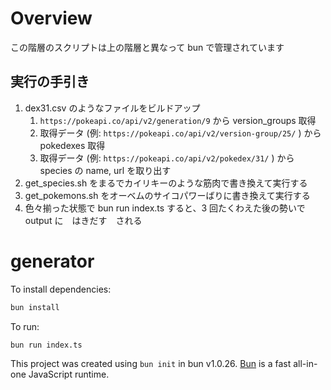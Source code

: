 # Overview

この階層のスクリプトは上の階層と異なって bun で管理されています

## 実行の手引き

1. dex31.csv のようなファイルをビルドアップ
   1. `https://pokeapi.co/api/v2/generation/9` から version_groups 取得
   2. 取得データ (例: `https://pokeapi.co/api/v2/version-group/25/` ) から pokedexes 取得
   3. 取得データ (例: `https://pokeapi.co/api/v2/pokedex/31/` ) から species の name, url を取り出す
2. get_species.sh をまるでカイリキーのような筋肉で書き換えて実行する
3. get_pokemons.sh をオーベムのサイコパワーばりに書き換えて実行する
4. 色々揃った状態で bun run index.ts すると、3 回たくわえた後の勢いで output に　はきだす　される

# generator

To install dependencies:

```bash
bun install
```

To run:

```bash
bun run index.ts
```

This project was created using `bun init` in bun v1.0.26. [Bun](https://bun.sh) is a fast all-in-one JavaScript runtime.
